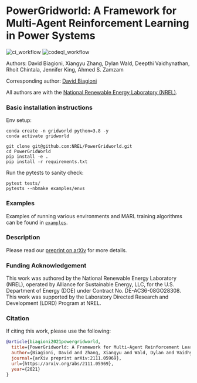 # PowerGridworld:  A Framework for Multi-Agent Reinforcement Learning in Power Systems

![ci_workflow](https://github.com/NREL/PowerGridworld/actions/workflows/main.yml/badge.svg)
![codeql_workflow](https://github.com/NREL/PowerGridworld/actions/workflows/codeql-analysis.yml/badge.svg)

Authors:  David Biagioni, Xiangyu Zhang, Dylan Wald, Deepthi Vaidhynathan, 
Rhoit Chintala, Jennifer King, Ahmed S. Zamzam

Corresponding author:  [David Biagioni](https://github.com/davebiagioni)

All authors are with the [National Renewable Energy Laboratory (NREL)](https://www.nrel.gov).

### Basic installation instructions

Env setup:

```
conda create -n gridworld python=3.8 -y
conda activate gridworld

git clone git@github.com:NREL/PowerGridworld.git
cd PowerGridWorld
pip install -e .
pip install -r requirements.txt
```

Run the pytests to sanity check:

```
pytest tests/
pytests --nbmake examples/envs
```

### Examples

Examples of running various environments and MARL training algorithms can be found in [`examples`](./examples).

### Description

Please read our [preprint on arXiv](https://arxiv.org/abs/2111.05969) for 
more details.  

### Funding Acknowledgement

This work was authored by the National Renewable Energy Laboratory (NREL), 
operated by Alliance for Sustainable Energy, LLC, for the U.S. Department of 
Energy (DOE) under Contract No. DE-AC36-08GO28308. This work was supported by 
the Laboratory Directed Research and Development (LDRD) Program at NREL.

### Citation

If citing this work, please use the following:

```bibtex
@article{biagioni2021powergridworld,
  title={PowerGridworld: A Framework for Multi-Agent Reinforcement Learning in Power Systems},
  author={Biagioni, David and Zhang, Xiangyu and Wald, Dylan and Vaidhynathan, Deepthi, and Chintala, Rohit and King, Jennifer and Zamzam, Ahmed S.},
  journal={arXiv preprint arXiv:2111.05969},
  url={https://arxiv.org/abs/2111.05969},
  year={2021}
}
```

